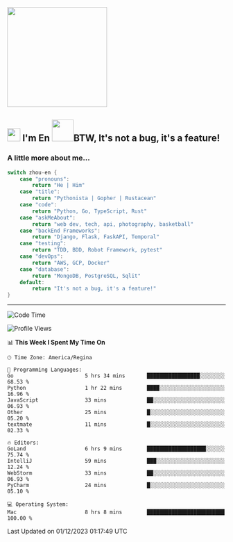 <img align='center' src="https://media.giphy.com/media/GP1TJJSV4Ys1r64q2A/giphy.gif" width="230">

<h2><img src="https://emojis.slackmojis.com/emojis/images/1531849430/4246/blob-sunglasses.gif?1531849430" width="30"/> I'm En <img src="https://media.giphy.com/media/12oufCB0MyZ1Go/giphy.gif" width="50">BTW, It's not a bug, it's a feature!</h2>


<!-- <img align='right' src="https://media.giphy.com/media/M9gbBd9nbDrOTu1Mqx/giphy.gif" width="230"> -->


### A little more about me... 
<!--
```javascript
const zhou-en = {
    pronouns: "He" | "Him",
    title: "Pythonista" | "Gopher" | "Rustacean",
    code: ["Python", "Go", "Rust", "TypeScript"],
    askMeAbout: ["web dev", "tech", "app dev", "photography"],
    technologies: {
        backEnd: {
            python: ["Django", "Flask", "FaskAPI"],
            go: []
        },
        scraping: ["selenium", "scrapy", "spider"],
        testing: ["Robot Framework"],
        devOps: ["AWS", "Docker", "GCP", "Nginx"],
        databases: ["mongo", "postgresql", "sqlite"],
        misc: ["Firebase", "Heroku"]
    },
    architecture: ["Event Driven Architecture", "Microservices"],
    currentFocus: ["Temporal", "Rust"],
    funFact: "It's not a bug, it's a feature!"
};
```
  -->

```go
switch zhou-en {
    case "pronouns":
        return "He | Him"
    case "title":
        return "Pythonista | Gopher | Rustacean"
    case "code":
        return "Python, Go, TypeScript, Rust"
    case "askMeAbout":
        return "web dev, tech, api, photography, basketball"
    case "backEnd Frameworks":
        return "Django, Flask, FaskAPI, Temporal"
    case "testing":
        return "TDD, BDD, Robot Framework, pytest"
    case "devOps":
        return "AWS, GCP, Docker"
    case "database":
        return "MongoDB, PostgreSQL, Sqlit"
    default:
        return "It's not a bug, it's a feature!"
}
```




---
<!--START_SECTION:waka-->
![Code Time](http://img.shields.io/badge/Code%20Time-1%2C092%20hrs%205%20mins-blue)

![Profile Views](http://img.shields.io/badge/Profile%20Views-0-blue)

📊 **This Week I Spent My Time On** 

```text
🕑︎ Time Zone: America/Regina

💬 Programming Languages: 
Go                       5 hrs 34 mins       █████████████████░░░░░░░░   68.53 % 
Python                   1 hr 22 mins        ████░░░░░░░░░░░░░░░░░░░░░   16.96 % 
JavaScript               33 mins             ██░░░░░░░░░░░░░░░░░░░░░░░   06.93 % 
Other                    25 mins             █░░░░░░░░░░░░░░░░░░░░░░░░   05.20 % 
textmate                 11 mins             █░░░░░░░░░░░░░░░░░░░░░░░░   02.33 % 

🔥 Editors: 
GoLand                   6 hrs 9 mins        ███████████████████░░░░░░   75.74 % 
IntelliJ                 59 mins             ███░░░░░░░░░░░░░░░░░░░░░░   12.24 % 
WebStorm                 33 mins             ██░░░░░░░░░░░░░░░░░░░░░░░   06.93 % 
PyCharm                  24 mins             █░░░░░░░░░░░░░░░░░░░░░░░░   05.10 % 

💻 Operating System: 
Mac                      8 hrs 8 mins        █████████████████████████   100.00 % 
```


 Last Updated on 01/12/2023 01:17:49 UTC
<!--END_SECTION:waka-->
